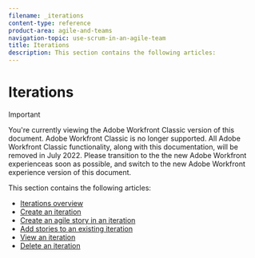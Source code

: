 ```yaml
---
filename: _iterations
content-type: reference
product-area: agile-and-teams
navigation-topic: use-scrum-in-an-agile-team
title: Iterations
description: This section contains the following articles:
---
```


# Iterations

>[!IMPORTANT]
>
>You're currently viewing the Adobe Workfront Classic version of this document. Adobe Workfront Classic is no longer supported. All Adobe Workfront Classic functionality, along with this documentation, will be removed in July 2022. Please transition to the the new Adobe Workfront experienceas soon as possible, and switch to the new Adobe Workfront experience version of this document.

This section contains the following articles:

* [Iterations overview](../../../agile/use-scrum-in-an-agile-team/iterations/iterations-overview.md) 
* [Create an iteration](../../../agile/use-scrum-in-an-agile-team/iterations/create-an-iteration.md) 
* [Create an agile story in an iteration](../../../agile/use-scrum-in-an-agile-team/iterations/create-agile-story-in-iteration.md) 
* [Add stories to an existing iteration](../../../agile/use-scrum-in-an-agile-team/iterations/add-stories-to-existing-iteration.md) 
* [View an iteration](../../../agile/use-scrum-in-an-agile-team/iterations/view-iteration.md) 
* [Delete an iteration](../../../agile/use-scrum-in-an-agile-team/iterations/delete-iteration.md)


